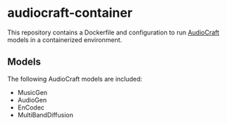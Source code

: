 # audiocraft-container

This repository contains a Dockerfile and configuration to run [AudioCraft](https://github.com/facebookresearch/audiocraft) models in a containerized environment.

## Models

The following AudioCraft models are included:

-   MusicGen
-   AudioGen
-   EnCodec
-   MultiBandDiffusion
